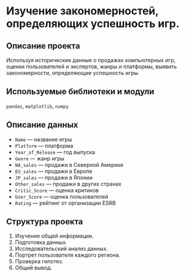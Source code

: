 
# Изучение закономерностей, определяющих успешность игр.

## Описание проекта
Используя исторические данные о продажах компьютерных игр, оценки пользователей и экспертов, жанры и платформы, 
выявить закономерности, определяющие успешность игры.

## Используемые библиотеки и модули
`pandas`, `matplotlib`, `numpy`

## Описание данных
- `Name` — название игры
- `Platform` — платформа
- `Year_of_Release` — год выпуска
- `Genre` — жанр игры
- `NA_sales` — продажи в Северной Америке 
- `EU_sales` — продажи в Европе 
- `JP_sales` — продажи в Японии 
- `Other_sales` — продажи в других странах 
- `Critic_Score` — оценка критиков 
- `User_Score` — оценка пользователей 
- `Rating` — рейтинг от организации ESRB

## Структура проекта
1. Изучение общей информации.
2. Подготовка данных.
3. Исследовательский анализ данных.
4. Портрет пользователя каждого региона.
5. Проверка гипотез.
6. Общий вывод.
